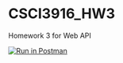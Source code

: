 # CSCI3916_HW3
Homework 3 for Web API

[![Run in Postman](https://run.pstmn.io/button.svg)](https://app.getpostman.com/run-collection/ca61007688e3af7ab5b0#?env%5BHW3%5D=W3sidmFsdWUiOiJKV1QgZXlKaGJHY2lPaUpJVXpJMU5pSXNJblI1Y0NJNklrcFhWQ0o5LmV5SnBaQ0k2SWpWak9HVmpOelZoWXpKa1pUVmpNREF3TkdKaE9ERmxOaUlzSW5WelpYSnVZVzFsSWpvaVVHRnBiazFoYmlJc0ltbGhkQ0k2TVRVMU1qZzRNVEExTlgwLjZ3NlhCQmNhTTJsZE52T3c4aVN6X3hCeWQwV2F1Q0Y2Z09CbWx4cWQxYkEiLCJrZXkiOiJ0b2tlbiIsImVuYWJsZWQiOnRydWV9XQ==)
